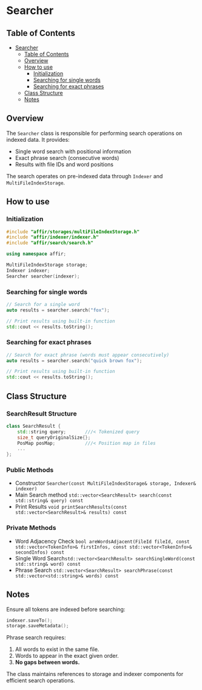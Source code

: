 # Searcher
## Table of Contents
<!-- TOC -->
* [Searcher](#searcher)
    * [Table of Contents](#table-of-contents)
    * [Overview](#overview)
    * [How to use](#how-to-use)
        * [Initialization](#initialization)
        * [Searching for single words](#searching-for-single-words)
        * [Searching for exact phrases](#searching-for-exact-phrases)
    * [Class Structure](#class-structure)
    * [Notes](#notes)
<!-- TOC -->

## Overview
The `Searcher` class is responsible for performing search operations on indexed data. It provides:
- Single word search with positional information
- Exact phrase search (consecutive words)
- Results with file IDs and word positions

The search operates on pre-indexed data through `Indexer` and `MultiFileIndexStorage`.

## How to use

### Initialization
```cpp
#include "affir/storages/multiFileIndexStorage.h"
#include "affir/indexer/indexer.h"
#include "affir/search/search.h"

using namespace affir;

MultiFileIndexStorage storage;
Indexer indexer;
Searcher searcher(indexer);
```

### Searching for single words
```cpp
// Search for a single word
auto results = searcher.search("fox");

// Print results using built-in function
std::cout << results.toString();
```

### Searching for exact phrases
```cpp
// Search for exact phrase (words must appear consecutively)
auto results = searcher.search("quick brown fox");

// Print results using built-in function
std::cout << results.toString();
```

## Class Structure

### SearchResult Structure
```cpp
class SearchResult {
    std::string query;       ///< Tokenized query
    size_t queryOriginalSize{};
    PosMap posMap;           ///< Position map in files
    ...
};
```

### Public Methods
- Constructor `Searcher(const MultiFileIndexStorage& storage, Indexer& indexer)` 
- Main Search method `std::vector<SearchResult> search(const std::string& query) const` 
- Print Results `void printSearchResults(const std::vector<SearchResult>& results) const`

### Private Methods
- Word Adjacency Check `bool areWordsAdjacent(FileId fileId, const std::vector<TokenInfo>& firstInfos, const std::vector<TokenInfo>& secondInfos) const`
- Single Word Search`std::vector<SearchResult> searchSingleWord(const std::string& word) const`
- Phrase Search `std::vector<SearchResult> searchPhrase(const std::vector<std::string>& words) const` 

## Notes
Ensure all tokens are indexed before searching:
```cpp
indexer.saveTo();
storage.saveMetadata();
```

Phrase search requires:
1. All words to exist in the same file.
2. Words to appear in the exact given order.
3. **No gaps between words.**

The class maintains references to storage and indexer components for efficient search operations.